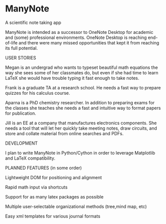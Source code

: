 # ManyNote
A scientific note taking app

ManyNote is intended as a successor to OneNote Desktop for academic and (some) professional environments. OneNote Desktop 
is reaching end-of-life and there were many missed opportunities that kept it from reaching its full potential.

USER STORIES

Megan is an undergrad who wants to typeset beautiful math equations the way she sees some of her classmates do, but even if she had time to 
learn LaTeX she would have trouble typing it fast enough to take notes.

Frank is a graduate TA at a research school. He needs a fast way to prepare quizzes for his calculus course.

Aparna is a PhD chemistry researcher. In addition to preparing exams for the classes she teaches she needs a fast and intuitive way to 
format papers for publication.

Jill is an EE at a company that manufactures electronics components. She needs a tool that will let her quickly take meeting notes, 
draw circuits, and store and collate material from online searches and PDFs.



DEVELOPMENT

I plan to write ManyNote in Python/Cython in order to leverage Matplotlib and LaTeX compatibility.

PLANNED FEATURES (in some order)

Lightweight DOM for positioning and alignment

Rapid math input via shortcuts

Support for as many latex packages as possible

Multiple user-selectable organizational methods (tree,mind map, etc)

Easy xml templates for various journal formats
